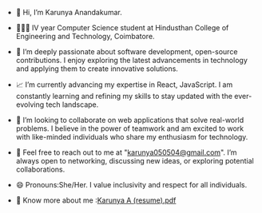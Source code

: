 - 👋 Hi, I’m Karunya Anandakumar.
  
- 👩🏻‍🎓 IV year Computer Science student at Hindusthan College of Engineering and Technology, Coimbatore.
  
- 👀 I’m deeply passionate about software development, open-source contributions. I enjoy exploring the latest advancements in technology and applying them to create innovative solutions.

- 📈 I’m currently advancing my expertise in React, JavaScript. I am constantly learning and refining my skills to stay updated with the ever-evolving tech landscape.

- 🔗 I’m looking to collaborate on web applications that solve real-world problems. I believe in the power of teamwork and am excited to work with like-minded individuals who share my 
      enthusiasm for technology.

- 📧 Feel free to reach out to me at "karunya050504@gmail.com". I’m always open to networking, discussing new ideas, or exploring potential collaborations.

- 😄 Pronouns:She/Her. I value inclusivity and respect for all individuals.

- 📄 Know more about me :[Karunya A (resume).pdf](https://github.com/user-attachments/files/16836298/Karunya.A.resume.pdf)
